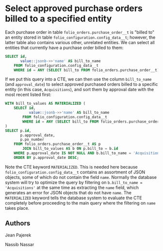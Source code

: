 # Select approved purchase orders billed to a specified entity

Each purchase order in table `folio_orders.purchase_order__t` is
"billed to" an entity stored in table
`folio_configuration.config_data__t`; however, the latter table also
contains various other, unrelated entities.  We can select all
entities that currently have a purchase order billed to them:

```sql
SELECT id,
       value::jsonb->>'name' AS bill_to_name
    FROM folio_configuration.config_data__t
    WHERE id = ANY (SELECT bill_to FROM folio_orders.purchase_order__t);
```

If we put this query into a CTE, we can then use the column
`bill_to_name` (and `approval_date`) to select approved purchased
orders billed to a specific entity (in this case, `Acquisitions`), and
sort them by approval date with the most recent listed first:

```sql
WITH bill_to_values AS MATERIALIZED (
    SELECT id,
           value::jsonb->>'name' AS bill_to_name
        FROM folio_configuration.config_data__t
        WHERE id = ANY (SELECT bill_to FROM folio_orders.purchase_order__t)
)
SELECT p.id,
       p.approval_date,
       p.po_number
    FROM folio_orders.purchase_order__t AS p
        JOIN bill_to_values AS b ON p.bill_to = b.id
    WHERE p.approval_date IS NOT NULL AND b.bill_to_name = 'Acquisitions'
    ORDER BY p.approval_date DESC;
```

Note the CTE keyword `MATERIALIZED`.  This is needed here because
`folio_configuration.config_data__t` contains an assortment of JSON
objects, some of which do not contain the field `name`.  Normally the
database system will try to optimize the query by filtering on
`b.bill_to_name = 'Acquisitions'` at the same time as extracting the
`name` field, which generates an error for JSON objects that do not
have `name`.  The `MATERIALIZED` keyword tells the database system to
evaluate the CTE completely before proceeding to the main query where
the filtering on `name` takes place.

## Authors

Jean Pajerek

Nassib Nassar
